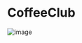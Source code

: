# CoffeeClub

![image](https://drive.google.com/uc?export=view&id=1H4cHKoB6LxyxCYYGICYHDCljBlsKKhga)
